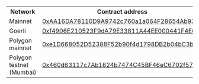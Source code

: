 [comment]: <> (This is an auto-generated table with CNS smart-contract addresses. See README for more info.)

<table>
    <th>Network</th>
    <th>Contract address</th>
    <tr>
        <td>Mainnet</td>
        <td><a href="https://etherscan.io/address/0xAA16DA78110D9A9742c760a1a064F28654Ab93de">0xAA16DA78110D9A9742c760a1a064F28654Ab93de</a></td>
    </tr>
    <tr>
        <td>Goerli</td>
        <td><a href="https://goerli.etherscan.io/address/0xf4906E210523F9dA79E33811A44EE000441F4E04">0xf4906E210523F9dA79E33811A44EE000441F4E04</a></td>
    </tr>
    <tr>
        <td>Polygon mainnet</td>
        <td><a href="https://polygonscan.com/address/0xe1D668052D52388F52b90f4d1798DB2b04bC3b88">0xe1D668052D52388F52b90f4d1798DB2b04bC3b88</a></td>
    </tr>
    <tr>
        <td>Polygon testnet (Mumbai)</td>
        <td><a href="https://mumbai.polygonscan.com/address/0x460d63117c7Ab1624b7474C45BF46eC6702f57ce">0x460d63117c7Ab1624b7474C45BF46eC6702f57ce</a></td>
    </tr>
</table>
